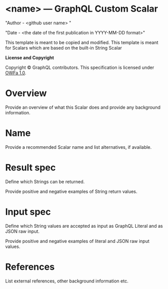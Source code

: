 <!-- cspell:ignore <github user name> -->

# \<name\> — GraphQL Custom Scalar

"Author - \<github user name\> "

"Date - \<the date of the first publication in YYYY-MM-DD format\>"

This template is meant to be copied and modified. This template is meant for
Scalars which are based on the built-in String Scalar

**License and Copyright**

Copyright © GraphQL contributors. This specification is licensed under
[OWFa 1.0](https://www.openwebfoundation.org/the-agreements/the-owf-1-0-agreements-granted-claims/owfa-1-0).

# Overview

Provide an overview of what this Scalar does and provide any background
information.

# Name

Provide a recommended Scalar name and list alternatives, if available.

# Result spec

Define which Strings can be returned.

Provide positive and negative examples of String return values.

# Input spec

Define which String values are accepted as input as GraphQL Literal and as JSON
raw input.

Provide positive and negative examples of literal and JSON raw input values.

# References

List external references, other background information etc.
